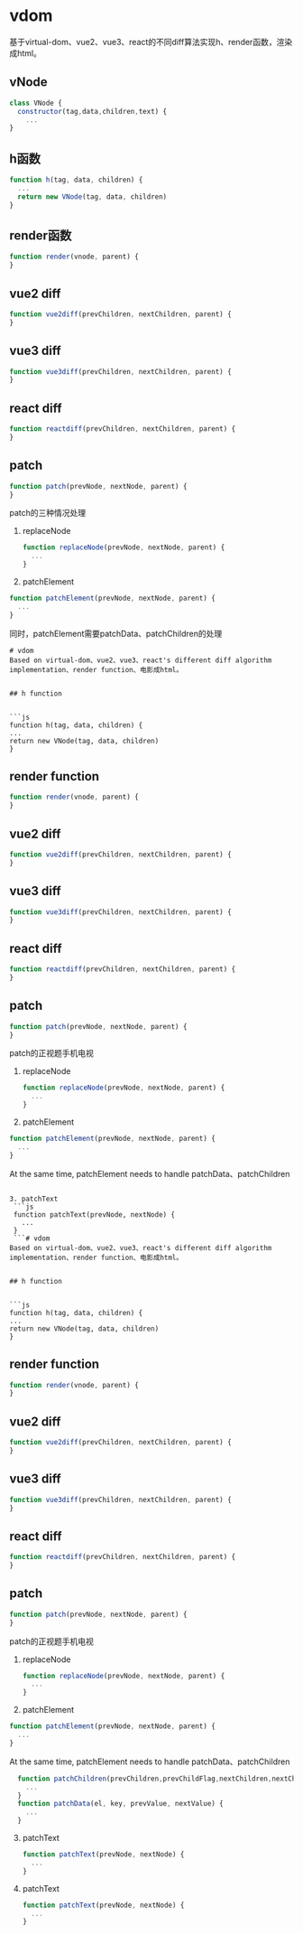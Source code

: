 # vdom
基于virtual-dom、vue2、vue3、react的不同diff算法实现h、render函数，渲染成html。


## vNode

```js
class VNode {
  constructor(tag,data,children,text) {
    ...
}
```

## h函数

```js
function h(tag, data, children) {
  ...
  return new VNode(tag, data, children)
}
```

## render函数

```js
function render(vnode, parent) {
}
```

## vue2 diff

```js
function vue2diff(prevChildren, nextChildren, parent) {
}
```

## vue3 diff

```js
function vue3diff(prevChildren, nextChildren, parent) {
}
```

## react diff

```js
function reactdiff(prevChildren, nextChildren, parent) {
}
```

## patch

```js
function patch(prevNode, nextNode, parent) {
}
```
patch的三种情况处理

1. replaceNode
   ```js
   function replaceNode(prevNode, nextNode, parent) {
     ...
   }
   ```
2. patchElement
  ```js
  function patchElement(prevNode, nextNode, parent) {
    ...
  }
  ```

  同时，patchElement需要patchData、patchChildren的处理
  ```
# vdom
Based on virtual-dom、vue2、vue3、react's different diff algorithm implementation、render function、电影成html。


## h function


```js
function h(tag, data, children) {
  ...
  return new VNode(tag, data, children)
}
```


## render function


```js
function render(vnode, parent) {
}
```


## vue2 diff


```js
function vue2diff(prevChildren, nextChildren, parent) {
}
```


## vue3 diff


```js
function vue3diff(prevChildren, nextChildren, parent) {
}
```


## react diff


```js
function reactdiff(prevChildren, nextChildren, parent) {
}
```


## patch


```js
function patch(prevNode, nextNode, parent) {
}
```
patch的正视题手机电视


1. replaceNode
   ```js
   function replaceNode(prevNode, nextNode, parent) {
     ...
   }
   ```
2. patchElement
  ```js
  function patchElement(prevNode, nextNode, parent) {
    ...
  }
  ```


  At the same time, patchElement needs to handle patchData、patchChildren
  ```

3. patchText
   ```js
   function patchText(prevNode, nextNode) {
     ...
   }
   ```# vdom
Based on virtual-dom、vue2、vue3、react's different diff algorithm implementation、render function、电影成html。


## h function


```js
function h(tag, data, children) {
  ...
  return new VNode(tag, data, children)
}
```


## render function


```js
function render(vnode, parent) {
}
```


## vue2 diff


```js
function vue2diff(prevChildren, nextChildren, parent) {
}
```


## vue3 diff


```js
function vue3diff(prevChildren, nextChildren, parent) {
}
```


## react diff


```js
function reactdiff(prevChildren, nextChildren, parent) {
}
```


## patch


```js
function patch(prevNode, nextNode, parent) {
}
```
patch的正视题手机电视


1. replaceNode
   ```js
   function replaceNode(prevNode, nextNode, parent) {
     ...
   }
   ```
2. patchElement
  ```js
  function patchElement(prevNode, nextNode, parent) {
    ...
  }
  ```


  At the same time, patchElement needs to handle patchData、patchChildren
  ```js
    function patchChildren(prevChildren,prevChildFlag,nextChildren,nextChildFlag,parent) {
      ...
    }
    function patchData(el, key, prevValue, nextValue) {
      ...
    }
  ```
3. patchText
   ```js
   function patchText(prevNode, nextNode) {
     ...
   }
   ```
3. patchText
   ```js
   function patchText(prevNode, nextNode) {
     ...
   }
   ```
